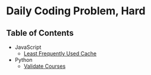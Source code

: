# Daily Coding Problem, Hard

## Table of Contents

- JavaScript
  - [Least Frequently Used Cache](least-frequently-used-cache)
- Python
  - [Validate Courses](validate-courses)
